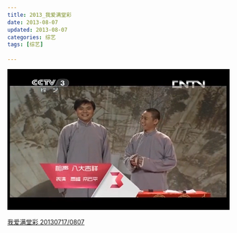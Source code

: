 ```yaml
---
title: 2013_我爱满堂彩
date: 2013-08-07
updated: 2013-08-07
categories: 综艺
tags: [综艺]

---
```


![](https://raw.githubusercontent.com/rhenginium/image/main/20210324215555.png)

[我爱满堂彩 20130717/0807 ](https://www.bilibili.com/video/BV14b411P7qr?p=30)

